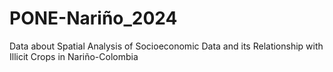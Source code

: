 # PONE-Nariño_2024
Data about Spatial Analysis of Socioeconomic Data and its Relationship with Illicit Crops in Nariño-Colombia
